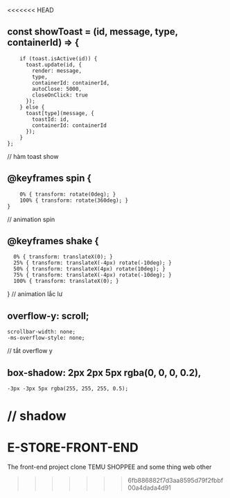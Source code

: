 <<<<<<< HEAD
## const showToast = (id, message, type, containerId) => {
        if (toast.isActive(id)) {
          toast.update(id, {
            render: message,
            type,
            containerId: containerId,
            autoClose: 5000, 
            closeOnClick: true
          });
        } else {
          toast[type](message, {
            toastId: id,
            containerId: containerId
          });
        }
    };
// hàm toast show

##  @keyframes spin {
        0% { transform: rotate(0deg); }
        100% { transform: rotate(360deg); }
    }
// animation spin

##  @keyframes shake {
      0% { transform: translateX(0); }
      25% { transform: translateX(-4px) rotate(-10deg); }
      50% { transform: translateX(4px) rotate(10deg); }
      75% { transform: translateX(-4px) rotate(-10deg); }
      100% { transform: translateX(0); }
  }
// animation lắc lư 


##  overflow-y: scroll; 
    scrollbar-width: none; 
    -ms-overflow-style: none;
// tắt overflow y

## box-shadow: 2px 2px 5px rgba(0, 0, 0, 0.2), 
    -3px -3px 5px rgba(255, 255, 255, 0.5);
// shadow
=======
# E-STORE-FRONT-END
The front-end project clone TEMU SHOPPEE and some thing web other 
>>>>>>> 6fb886882f7d3aa8595d79f2fbbf00a4dada4d91
